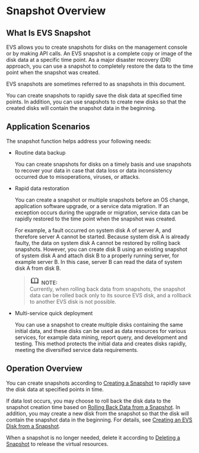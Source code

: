 # Snapshot Overview<a name="evs_01_0098"></a>

## What Is EVS Snapshot<a name="section1574010163515"></a>

EVS allows you to create snapshots for disks on the management console or by making API calls. An EVS snapshot is a complete copy or image of the disk data at a specific time point. As a major disaster recovery \(DR\) approach, you can use a snapshot to completely restore the data to the time point when the snapshot was created.

EVS snapshots are sometimes referred to as snapshots in this document.

You can create snapshots to rapidly save the disk data at specified time points. In addition, you can use snapshots to create new disks so that the created disks will contain the snapshot data in the beginning.

## Application Scenarios<a name="section18370026103714"></a>

The snapshot function helps address your following needs:

-   Routine data backup

    You can create snapshots for disks on a timely basis and use snapshots to recover your data in case that data loss or data inconsistency occurred due to misoperations, viruses, or attacks.

-   Rapid data restoration

    You can create a snapshot or multiple snapshots before an OS change, application software upgrade, or a service data migration. If an exception occurs during the upgrade or migration, service data can be rapidly restored to the time point when the snapshot was created.

    For example, a fault occurred on system disk A of server A, and therefore server A cannot be started. Because system disk A is already faulty, the data on system disk A cannot be restored by rolling back snapshots. However, you can create disk B using an existing snapshot of system disk A and attach disk B to a properly running server, for example server B. In this case, server B can read the data of system disk A from disk B.

    >![](public_sys-resources/icon-note.gif) **NOTE:**   
    >Currently, when rolling back data from snapshots, the snapshot data can be rolled back only to its source EVS disk, and a rollback to another EVS disk is not possible.  

-   Multi-service quick deployment

    You can use a snapshot to create multiple disks containing the same initial data, and these disks can be used as data resources for various services, for example data mining, report query, and development and testing. This method protects the initial data and creates disks rapidly, meeting the diversified service data requirements.


## Operation Overview<a name="section13814103473817"></a>

You can create snapshots according to  [Creating a Snapshot](creating-a-snapshot.md)  to rapidly save the disk data at specified points in time.

If data lost occurs, you may choose to roll back the disk data to the snapshot creation time based on  [Rolling Back Data from a Snapshot](rolling-back-data-from-a-snapshot.md). In addition, you may create a new disk from the snapshot so that the disk will contain the snapshot data in the beginning. For details, see  [Creating an EVS Disk from a Snapshot](creating-an-evs-disk-from-a-snapshot.md).

When a snapshot is no longer needed, delete it according to  [Deleting a Snapshot](deleting-a-snapshot.md)  to release the virtual resources.


